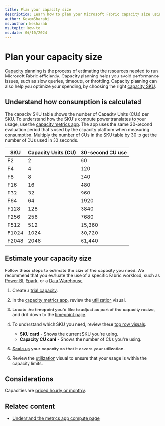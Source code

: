 ```yaml
---
title: Plan your capacity size
description: Learn how to plan your Microsoft Fabric capacity size using the Microsoft Fabric capacity metrics app.
author: KesemSharabi
ms.author: kesharab
ms.topic: how-to
ms.date: 06/10/2024
---
```


# Plan your capacity size

[Capacity](licenses.md#capacity) planning is the process of estimating the resources needed to run Microsoft Fabric efficiently. Capacity planning helps you avoid performance issues, such as slow queries, timeouts, or throttling. Capacity planning can also help you optimize your spending, by choosing the right [capacity SKU](licenses.md#capacity-license).

## Understand how consumption is calculated

The [capacity SKU](licenses.md#capacity-license) table shows the number of Capacity Units (CUs) per SKU. To understand how the SKU's compute power translates to your usage, use the [capacity metrics app](metrics-app-compute-page.md). The app uses the same 30-second evaluation period that's used by the capacity platform when measuring consumption. Multiply the number of CUs in the SKU table by 30 to get the number of CUs used in 30 seconds.

| SKU | Capacity Units (CU) | 30-second CU use |
|--|--|--|
| F2 | 2 | 60 |
| F4 | 4 | 120 |
| F8 | 8 | 240 |
| F16 | 16 | 480 |
| F32 | 32 | 960 |
| F64 | 64 | 1920 |
| F128 | 128 | 3840 |
| F256 | 256 | 7680 |
| F512 | 512 | 15,360 |
| F1024 | 1024 | 30,720 |
| F2048 | 2048 | 61,440 |

## Estimate your capacity size

Follow these steps to estimate the size of the capacity you need. We recommend that you evaluate the use of a specific Fabric workload, such as [Power BI](/power-bi/enterprise/service-premium-what-is), [Spark](../data-engineering/spark-compute.md), or a [Data Warehouse](../data-warehouse/data-warehousing.md).

1. Create a [trial capacity](../get-started/fabric-trial.md).

2. In the [capacity metrics app](metrics-app-compute-page.md), review the [utilization](metrics-app-compute-page.md#utilization) visual.

3. Locate the timepoint you'd like to adjust as part of the capacity resize, and drill down to the [timepoint page](metrics-app-timepoint-page.md).

4. To understand which SKU you need, review these [top row visuals](metrics-app-timepoint-page.md#top-row-visuals).
    * **SKU card** - Shows the current SKU you're using.
    * **Capacity CU card** - Shows the number of CUs you're using.

5. [Scale up](scale-capacity.md) your capacity so that it covers your utilization.

6. Review the [utilization](metrics-app-compute-page.md#utilization) visual to ensure that your usage is within the capacity limits.

## Considerations

Capacities are [priced hourly or monthly](https://azure.microsoft.com/pricing/details/microsoft-fabric/).

## Related content

* [Understand the metrics app compute page](metrics-app-compute-page.md)
